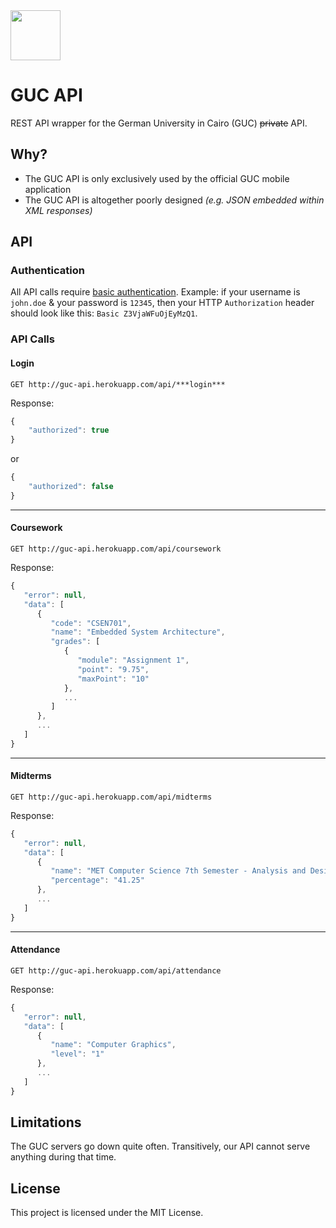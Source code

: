 <img src="https://lh6.ggpht.com/gNy40q6S_519oQZ_AE9sGypZ-Z94zDy2Xpm5Tg5mYf8yVOSLAxAhEatKLn0vJDyFErE=w300" width="80"/>

# GUC API

REST API wrapper for the German University in Cairo (GUC) ~~private~~ API.

## Why?

* The GUC API is only exclusively used by the official GUC mobile application
* The GUC API is altogether poorly designed _(e.g. JSON embedded within XML responses)_

## API

### Authentication

All API calls require [basic authentication](https://en.wikipedia.org/wiki/Basic_access_authentication#Client_side).
Example: if your username is `john.doe` & your password is `12345`, then your HTTP `Authorization` header should look like this: `Basic Z3VjaWFuOjEyMzQ1`.

### API Calls

#### Login

`GET http://guc-api.herokuapp.com/api/***login***`

Response:
```javascript
{
    "authorized": true
}
```
or
```javascript
{
    "authorized": false
}
```

***

#### Coursework

`GET http://guc-api.herokuapp.com/api/coursework`

Response:
```javascript
{  
   "error": null,
   "data": [  
      {  
         "code": "CSEN701",
         "name": "Embedded System Architecture",
         "grades": [  
            {  
               "module": "Assignment 1",
               "point": "9.75",
               "maxPoint": "10"
            },
            ...
         ]
      },
      ...
   ]
}
```

***

#### Midterms

`GET http://guc-api.herokuapp.com/api/midterms`

Response:
```javascript
{  
   "error": null,
   "data": [  
      {  
         "name": "MET Computer Science 7th Semester - Analysis and Design of Algorithms CSEN703",
         "percentage": "41.25"
      },
      ...
   ]
}
```

***

#### Attendance

`GET http://guc-api.herokuapp.com/api/attendance`

Response:
```javascript
{  
   "error": null,
   "data": [  
      {  
         "name": "Computer Graphics",
         "level": "1"
      },
      ...
   ]
}
```

## Limitations

The GUC servers go down quite often. Transitively, our API cannot serve anything during that time.

## License

This project is licensed under the MIT License.
